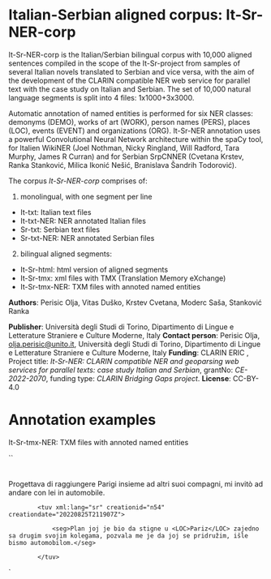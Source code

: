 # Italian-Serbian aligned corpus: It-Sr-NER-corp

 It-Sr-NER-corp is the Italian/Serbian bilingual corpus with 10,000 aligned sentences compiled in the scope of the It-Sr-project from samples of several Italian novels translated to Serbian and vice versa,  with the aim of the development of the CLARIN compatible NER web service for parallel text with the case study on Italian and Serbian. The set of 10,000 natural language segments is split into 4 files: 1x1000+3x3000. 
 
Automatic annotation of named entities is performed for six NER classes: demonyms (DEMO), works of art (WORK), person names (PERS), places (LOC), events (EVENT) and organizations (ORG). It-Sr-NER annotation uses a powerful Convolutional Neural Network architecture within the spaCy tool, for Italien WikiNER (Joel Nothman, Nicky Ringland, Will Radford, Tara Murphy, James R Curran) and for Serbian SrpCNNER (Cvetana Krstev, Ranka Stanković, Milica Ikonić Nešić, Branislava Šandrih Todorović).
 
 The corpus *It-Sr-NER-corp*  comprises of: 
 1) monolingual, with one segment per line 
 - It-txt: Italian text files
 - It-txt-NER: NER annotated Italian files
 - Sr-txt: Serbian text files
 - Sr-txt-NER: NER annotated Serbian files
 2) bilingual aligned segments: 
 - It-Sr-html: html version of aligned segments
 - It-Sr-tmx: xml files with TMX (Translation Memory eXchange) 
 - It-Sr-tmx-NER: TXM files with annoted named entities
 
 
**Authors**: Perisic Olja, Vitas Duško, Krstev Cvetana, Moderc Saša, Stanković Ranka 

**Publisher**: Università degli Studi di Torino, Dipartimento di Lingue e Letterature Straniere e Culture Moderne, Italy
**Contact person**: Perisic Olja, olja.perisic@unito.it, Università degli Studi di Torino, Dipartimento di Lingue e Letterature Straniere e Culture Moderne, Italy
**Funding**: CLARIN ERIC , Project title: *It-Sr-NER: CLARIN compatible NER and geoparsing web services for parallel texts: case study Italian and Serbian*, grantNo:  *CE-2022-2070*, funding type: *CLARIN Bridging Gaps project*.
**License**: CC-BY-4.0

# Annotation examples
It-Sr-tmx-NER: TXM files with annoted named entities

``
     <tu>  
        <prop type="Domain"/>  			
	<tuv xml:lang="it" creationid="n54" creationdate="20220825T211907Z">  			
	    <seg>Progettava di raggiungere <LOC>Parigi</LOC> insieme ad altri suoi compagni, mi invitò ad andare con lei in automobile.</seg>  
       </tuv>  
			
			<tuv xml:lang="sr" creationid="n54" creationdate="20220825T211907Z">  
			
				<seg>Plan joj je bio da stigne u <LOC>Pariz</LOC> zajedno sa drugim svojim kolegama, pozvala me je da joj se pridružim, išle bismo automobilom.</seg>  
				
			</tuv>  			
</tu>  `  
